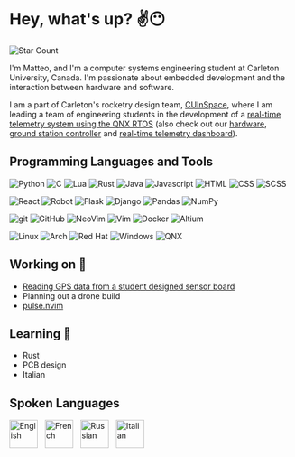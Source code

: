 # Hey, what's up? ✌😶

![Star Count][star-count]

I'm Matteo, and I'm a computer systems engineering student at Carleton University, Canada. I'm passionate about
embedded development and the interaction between hardware and software.

I am a part of Carleton's rocketry design team, [CUInSpace][cuinspace], where I am leading a team of engineering
students in the development of a [real-time telemetry system using the QNX RTOS][qnx-stack] (also check out our
[hardware][gs-board], [ground station controller][gs-software] and [real-time telemetry dashboard][gs-ui]).

## Programming Languages and Tools

<!--Languages-->

<img alt="Python" src="https://img.shields.io/badge/-Python-ffbc03?&logo=Python&style=for-the-badge" /> <img alt="C" src="https://img.shields.io/badge/C-00599C?&logo=c&style=for-the-badge" /> <img alt="Lua" src="https://img.shields.io/badge/lua-%232C2D72.svg?style=for-the-badge&logo=lua&logoColor=white" /> <img alt="Rust" src="https://img.shields.io/badge/rust-%23000000.svg?style=for-the-badge&logo=rust&logoColor=white" /> <img alt="Java" src="https://img.shields.io/badge/Java-f7df1e?style=for-the-badge&logo=openjdk&logoColor=black"> <img alt="Javascript" src="https://img.shields.io/badge/Javascript-f7df1e?style=for-the-badge&logo=Javascript&logoColor=black"> <img alt="HTML" src="https://img.shields.io/badge/HTML-F05032?style=for-the-badge&logo=html5&logoColor=white"> <img alt="CSS" src="https://img.shields.io/badge/CSS-46a2f1?style=for-the-badge&logo=css3&logoColor=white"> <img alt="SCSS" src="https://img.shields.io/badge/SCSS-c76494?style=for-the-badge&logo=sass&logoColor=white">
<br />

<!--Frameworks-->

<img alt="React" src="https://img.shields.io/badge/react-%2320232a.svg?style=for-the-badge&logo=react&logoColor=%2361DAFB"> <img alt="Robot" src="https://img.shields.io/badge/robot-000000?style=for-the-badge&logo=robotframework&logoColor=white"> <img alt="Flask" src="https://img.shields.io/badge/flask-%23000.svg?style=for-the-badge&logo=flask&logoColor=white"> <img alt="Django" src="https://img.shields.io/badge/django-%23092E20.svg?style=for-the-badge&logo=django&logoColor=white"> <img alt="Pandas" src="https://img.shields.io/badge/pandas-%23150458.svg?style=for-the-badge&logo=pandas&logoColor=white"> <img alt="NumPy" src="https://img.shields.io/badge/numpy-%23013243.svg?&style=for-the-badge&logo=numpy&logoColor=white">
<br />

<!--Tools-->

<img alt="git" src="https://img.shields.io/badge/-Git-F05032?&style=for-the-badge&logo=git&logoColor=white" /> <img alt="GitHub" src="https://img.shields.io/badge/-GitHub-000000?&style=for-the-badge&logo=github&logoColor=white" /> <img alt="NeoVim" src="https://img.shields.io/badge/NeoVim-%2357A143.svg?&style=for-the-badge&logo=neovim&logoColor=white"> <img alt="Vim" src="https://img.shields.io/badge/-Vim-019833?&logo=Vim&style=for-the-badge" /> <img alt="Docker" src="https://img.shields.io/badge/-Docker-46a2f1?&style=for-the-badge&logo=docker&logoColor=white" /> <img alt="Altium" src="https://img.shields.io/badge/altium%20designer-A5915F?style=for-the-badge&logo=altium%20designer&logoColor=white" />
<br />

<!--OS-->

<img alt="Linux" src="https://img.shields.io/badge/Linux-FCC624?style=for-the-badge&logo=linux&logoColor=black"> <img alt="Arch" src="https://img.shields.io/badge/Arch%20Linux-1793D1?logo=arch-linux&logoColor=fff&style=for-the-badge"> <img alt="Red Hat" src="https://img.shields.io/badge/Red%20Hat-EE0000?style=for-the-badge&logo=redhat&logoColor=white"> <img alt="Windows" src="https://img.shields.io/badge/Windows-0078D6?style=for-the-badge&logo=windows&logoColor=white"> <img alt="QNX" src="https://img.shields.io/badge/QNX-000000.svg?style=for-the-badge&logo=blackberry&logoColor=white"/>

## Working on 🧩

- [Reading GPS data from a student designed sensor board][fetcher]
- Planning out a drone build
- [pulse.nvim][pulse]

## Learning 🌱

- Rust
- PCB design
- Italian

## Spoken Languages

<img align="left" style="padding-right:10px" alt="English" width="50px" src="https://cdn-icons-png.flaticon.com/512/330/330442.png" />
<img align="left" style="padding-right:10px" alt="French" width="50px" src="https://cdn-icons-png.flaticon.com/512/330/330490.png" />
<img align="left" style="padding-right:10px" alt="Russian" width="50px" src="https://cdn-icons-png.flaticon.com/512/330/330437.png" />
<img align="left" style="padding-right:10px" alt="Italian" width="50px" src="https://cdn-icons-png.flaticon.com/512/330/330672.png" />
<br />

<!--Links-->

[nvim]: https://github.com/linguini1/nvim
[pulse]: https://github.com/linguini1/pulse.nvim
[gol-16]: https://github.com/linguini1/gol-16/tree/main/assembler
[cuinspace]: https://github.com/CarletonURocketry
[gs-software]: https://github.com/CarletonURocketry/ground-station
[gs-ui]: https://github.com/CarletonURocketry/ground-station-ui
[gs-board]: https://github.com/CarletonURocketry/avionics-hardware/tree/master/2022-2023%20PCBs%20Work%20in%20Progress
[qnx-stack]: https://github.com/CarletonURocketry/qnx-stack
[fetcher]: https://github.com/CarletonURocketry/fetcher
[star-count]: https://img.shields.io/badge/dynamic/json?logo=github&logoColor=white&label=Stars&labelColor=black&color=gold&style=for-the-badge&query=%24.stars&url=https://api.github-star-counter.workers.dev/user/linguini1
